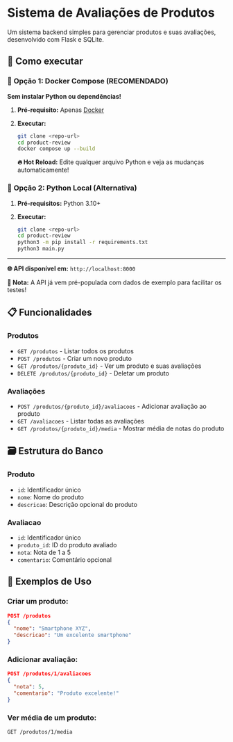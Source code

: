 # Sistema de Avaliações de Produtos

Um sistema backend simples para gerenciar produtos e suas avaliações, desenvolvido com Flask e SQLite.

## 🚀 Como executar

### 🐳 **Opção 1: Docker Compose (RECOMENDADO)**
**Sem instalar Python ou dependências!**

1. **Pré-requisito:** Apenas [Docker](https://www.docker.com/products/docker-desktop/)

2. **Executar:**
   ```bash
   git clone <repo-url>
   cd product-review
   docker compose up --build
   ```

   **🔥 Hot Reload:** Edite qualquer arquivo Python e veja as mudanças automaticamente!

### 🐍 **Opção 2: Python Local (Alternativa)**

1. **Pré-requisitos:** Python 3.10+

2. **Executar:**
   ```bash
   git clone <repo-url>
   cd product-review
   python3 -m pip install -r requirements.txt
   python3 main.py
   ```

---

**🌐 API disponível em:** `http://localhost:8000`

**📝 Nota:** A API já vem pré-populada com dados de exemplo para facilitar os testes!

## 📋 Funcionalidades

### Produtos
- `GET /produtos` - Listar todos os produtos
- `POST /produtos` - Criar um novo produto
- `GET /produtos/{produto_id}` - Ver um produto e suas avaliações
- `DELETE /produtos/{produto_id}` - Deletar um produto

### Avaliações
- `POST /produtos/{produto_id}/avaliacoes` - Adicionar avaliação ao produto
- `GET /avaliacoes` - Listar todas as avaliações
- `GET /produtos/{produto_id}/media` - Mostrar média de notas do produto

## 🗃️ Estrutura do Banco

### Produto
- `id`: Identificador único
- `nome`: Nome do produto
- `descricao`: Descrição opcional do produto

### Avaliacao
- `id`: Identificador único
- `produto_id`: ID do produto avaliado
- `nota`: Nota de 1 a 5
- `comentario`: Comentário opcional

## 📝 Exemplos de Uso

### Criar um produto:
```json
POST /produtos
{
  "nome": "Smartphone XYZ",
  "descricao": "Um excelente smartphone"
}
```

### Adicionar avaliação:
```json
POST /produtos/1/avaliacoes
{
  "nota": 5,
  "comentario": "Produto excelente!"
}
```

### Ver média de um produto:
```
GET /produtos/1/media
```